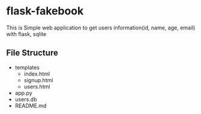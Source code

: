 # flask-fakebook
This is Simple web application to get users information(id, name, age, email) with flask, sqlite

## File Structure
- templates
    - index.html
    - signup.html
    - users.html
- app.py
- users.db
- README.md


